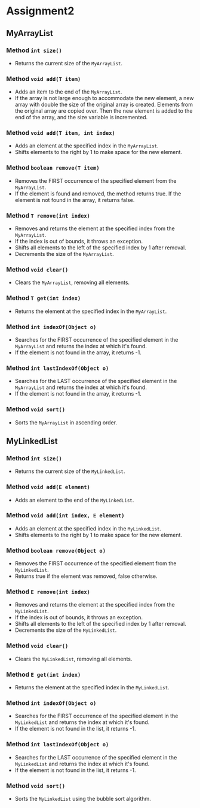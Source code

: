 # Assignment2

## MyArrayList

### Method `int size()`
- Returns the current size of the `MyArrayList`.

### Method `void add(T item)`
- Adds an item to the end of the `MyArrayList`.
- If the array is not large enough to accommodate the new element, a new array with double the size of the original array is created. Elements from the original array are copied over. Then the new element is added to the end of the array, and the size variable is incremented.

### Method `void add(T item, int index)`
- Adds an element at the specified index in the `MyArrayList`.
- Shifts elements to the right by 1 to make space for the new element.

### Method `boolean remove(T item)`
- Removes the FIRST occurrence of the specified element from the `MyArrayList`.
- If the element is found and removed, the method returns true. If the element is not found in the array, it returns false.

### Method `T remove(int index)`
- Removes and returns the element at the specified index from the `MyArrayList`.
- If the index is out of bounds, it throws an exception.
- Shifts all elements to the left of the specified index by 1 after removal.
- Decrements the size of the `MyArrayList`.

### Method `void clear()`
- Clears the `MyArrayList`, removing all elements.

### Method `T get(int index)`
- Returns the element at the specified index in the `MyArrayList`.

### Method `int indexOf(Object o)`
- Searches for the FIRST occurrence of the specified element in the `MyArrayList` and returns the index at which it's found.
- If the element is not found in the array, it returns -1.

### Method `int lastIndexOf(Object o)`
- Searches for the LAST occurrence of the specified element in the `MyArrayList` and returns the index at which it's found.
- If the element is not found in the array, it returns -1.

### Method `void sort()`
- Sorts the `MyArrayList` in ascending order.

## MyLinkedList

### Method `int size()`
- Returns the current size of the `MyLinkedList`.

### Method `void add(E element)`
- Adds an element to the end of the `MyLinkedList`.

### Method `void add(int index, E element)`
- Adds an element at the specified index in the `MyLinkedList`.
- Shifts elements to the right by 1 to make space for the new element.

### Method `boolean remove(Object o)`
- Removes the FIRST occurrence of the specified element from the `MyLinkedList`.
- Returns true if the element was removed, false otherwise.

### Method `E remove(int index)`
- Removes and returns the element at the specified index from the `MyLinkedList`.
- If the index is out of bounds, it throws an exception.
- Shifts all elements to the left of the specified index by 1 after removal.
- Decrements the size of the `MyLinkedList`.

### Method `void clear()`
- Clears the `MyLinkedList`, removing all elements.

### Method `E get(int index)`
- Returns the element at the specified index in the `MyLinkedList`.

### Method `int indexOf(Object o)`
- Searches for the FIRST occurrence of the specified element in the `MyLinkedList` and returns the index at which it's found.
- If the element is not found in the list, it returns -1.

### Method `int lastIndexOf(Object o)`
- Searches for the LAST occurrence of the specified element in the `MyLinkedList` and returns the index at which it's found.
- If the element is not found in the list, it returns -1.

### Method `void sort()`
- Sorts the `MyLinkedList` using the bubble sort algorithm.
